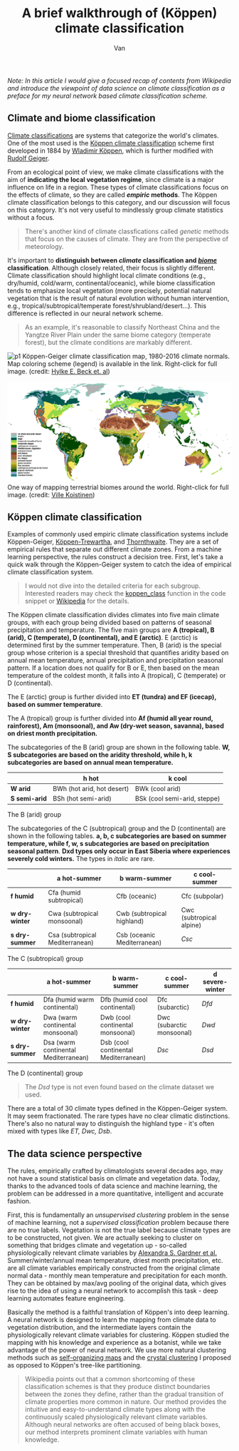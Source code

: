 ﻿---
layout: post
title: A brief walkthrough of (Köppen) climate classification
author: Van
category: climate
---
*Note: In this article I would give a focused recap of contents from Wikipedia and introduce the viewpoint of data science on climate classification as a preface for my neural network based climate classification scheme.*   

## Climate and biome classification

[Climate classifications](https://en.wikipedia.org/wiki/Climate_classification) are systems that categorize the world's climates. One of the most used is the [Köppen climate classification](https://en.wikipedia.org/wiki/K%C3%B6ppen_climate_classification) scheme first developed in 1884 by [Wladimir Köppen](https://en.wikipedia.org/wiki/Wladimir_K%C3%B6ppen), which is further modified with [Rudolf Geiger](https://en.wikipedia.org/wiki/Rudolf_Geiger).   

From an ecological point of view, we make climate classifications with the aim of **indicating the local vegetation regime**, since climate is a major influence on life in a region. These types of climate classifications focus on the effects of climate, so they are called ***empiric* methods**. The Köppen climate classification belongs to this category, and our discussion will focus on this category. It's not very useful to mindlessly group climate statistics without a focus.

> There's another kind of climate classfications called *genetic* methods that focus on the causes of climate. They are from the perspective of meteorology. 

It's important to **distinguish between *climate* classification and *[biome](https://en.wikipedia.org/wiki/Biome)* classification**. Although closely related, their focus is slightly different. Climate classification should highlight local climate conditions (e.g., dry/humid, cold/warm, continental/oceanic), while biome classification tends to emphasize local vegetation (more precisely, potential natural vegetation that is the result of natural evolution without human intervention, e.g., tropical/subtropical/temperate forest/shrubland/desert...). This difference is reflected in our neural network scheme.   

> As an example, it's reasonable to classify Northeast China and the Yangtze River Plain under the same biome category (temperate forest), but the climate conditions are markably different.   

![p1](/assets/koppen/Köppen-Geiger_Climate_Classification_Map.png)
Köppen-Geiger climate classification map, 1980-2016 climate normals. Map coloring scheme (legend) is available in the link. Right-click for full image. (credit: [Hylke E. Beck et. al](https://www.ncbi.nlm.nih.gov/pmc/articles/PMC6207062/))

![p2](/assets/koppen/Vegetation.png)
One way of mapping terrestrial biomes around the world. Right-click for full image. (credit: [Ville Koistinen](https://commons.wikimedia.org/wiki/File:Vegetation.png))

## Köppen climate classification

Examples of commonly used empiric climate classification systems include Köppen-Geiger, [Köppen-Trewartha](https://www.int-res.com/articles/cr_oa/c059p001.pdf), and [Thornthwaite](https://en.wikipedia.org/wiki/Thornthwaite_climate_classification). They are a set of empirical rules that separate out different climate zones. From a machine learning perspective, the rules construct a decision tree. First, let's take a quick walk through the Köppen-Geiger system to catch the idea of empirical climate classification system.

> I would not dive into the detailed criteria for each subgroup. Interested readers may check the [koppen_class](https://github.com/peace-Van/nn-climate-classification-crystal/blob/main/koppen.m) function in the code snippet or [Wikipedia](https://en.wikipedia.org/wiki/K%C3%B6ppen_climate_classification) for the details.

The Köppen climate classification divides climates into five main climate groups, with each group being divided based on patterns of seasonal precipitation and temperature. The five main groups are **A (tropical), B (arid), C (temperate), D (continental), and E (arctic)**. E (arctic) is determined first by the summer temperature. Then, B (arid) is the special group whose criterion is a special threshold that quantifies aridity based on annual mean temperature, annual precipitation and precipitation seasonal pattern. If a location does not qualify for B or E, then based on the mean temperature of the coldest month, it falls into A (tropical), C (temperate) or D (continental). 

The E (arctic) group is further divided into **ET (tundra) and EF (icecap), based on summer temperature**.

The A (tropical) group is further divided into **Af (humid all year round, rainforest), Am (monsoonal), and Aw (dry-wet season, savanna), based on driest month precipitation.**

The subcategories of the B (arid) group are shown in the following table.  **W, S subcategories are based on the aridity threshold, while h, k subcategories are based on annual mean temperature.**   

|                 | **h hot**                  | **k cool**                   |
|-----------------|----------------------------|------------------------------|
| **W arid**      | BWh (hot arid, hot desert) | BWk (cool arid)              |
| **S semi-arid** | BSh (hot semi-arid)        | BSk (cool semi-arid, steppe) |

The B (arid) group   

The subcategories of the C (subtropical) group and the D (continental) are shown in the following tables. **a, b, c subcategories are based on summer temperature, while f, w, s subcategories are based on precipitation seasonal pattern**. **Dxd types only occur in East Siberia where experiences severely cold winters.** The types in *italic* are rare. 

|                  | **a** hot-summer               | **b** warm-summer          | **c** cool-summer                    |
|------------------|--------------------------------|----------------------------|--------------------------------------|
| **f humid**      | Cfa (humid subtropical)         | Cfb (oceanic)               | Cfc (subpolar)                        |
| **w dry-winter** | Cwa (subtropical monsoonal)     | Cwb (subtropical highland)  | Cwc (subtropical alpine)              |
| **s dry-summer** | Csa (subtropical Mediterranean) | Csb (oceanic Mediterranean) | *Csc* |

The C (subtropical) group   
 
|                  | **a** hot-summer                    | **b** warm-summer                   | **c** cool-summer        | **d** severe-winter |
|------------------|-------------------------------------|-------------------------------------|--------------------------|---------------------|
| **f humid**      | Dfa (humid warm continental)         | Dfb (humid cool continental)         | Dfc (subarctic)           | *Dfd*               |
| **w dry-winter** | Dwa (warm continental monsoonal)     | Dwb (cool continental monsoonal)     | Dwc (subarctic monsoonal) | *Dwd*               |
| **s dry-summer** | Dsa (warm continental Mediterranean) | Dsb (cool continental Mediterranean) | *Dsc*                    | *Dsd*               |

The D (continental) group   

> The *Dsd* type is not even found based on the climate dataset we used.   

There are a total of 30 climate types defined in the Köppen-Geiger system. It may seem fractionated. The rare types have no clear climatic distinctions. There's also no natural way to distinguish the highland type - it's often mixed with types like *ET, Dwc, Dsb*.

## The data science perspective

The rules, empirically crafted by climatologists several decades ago, may not have a sound statistical basis on climate and vegetation data. Today, thanks to the advanced tools of data science and machine learning, the problem can be addressed in a more quantitative, intelligent and accurate fashion.   

First, this is fundamentally an *unsupervised clustering* problem in the sense of machine learning, not a *supervised classification* problem because there are no true labels. Vegetation is not the true label because climate types are to be constructed, not given. We are actually seeking to cluster on something that bridges climate and vegetation up - so-called physiologically relevant climate variables by [Alexandra S. Gardner et al.](https://onlinelibrary.wiley.com/doi/10.1111/jbi.13927) Summer/winter/annual mean temperature, driest month precipitation, etc. are all climate variables empirically constructed from the original climate normal data - monthly mean temperature and precipitation for each month. They can be obtained by max/avg pooling of the original data, which gives rise to the idea of using a neural network to accomplish this task - deep learning automates feature engineering.   

Basically the method is a faithful translation of Köppen's into deep learning. A neural network is designed to learn the mapping from climate data to vegetation distribution, and the intermediate layers contain the physiologically relevant climate variables for clustering. Köppen studied the mapping with his knowledge and experience as a botanist, while we take advantage of the power of neural network. We use more natural clustering methods such as [self-organizing maps](https://en.wikipedia.org/wiki/Self-organizing_map) and the [crystal clustering](https://peace-van.github.io/climate/2023/11/01/crystalcluster.html) I proposed as opposed to Köppen's tree-like partitioning.  

> Wikipedia points out that a common shortcoming of these classification schemes is that they produce distinct boundaries between the zones they define, rather than the gradual transition of climate properties more common in nature. Our method provides the intuitive and easy-to-understand climate types along with the continuously scaled physiologically relevant climate variables. Although neural networks are often accused of being black boxes, our method interprets prominent climate variables with human knowledge.
